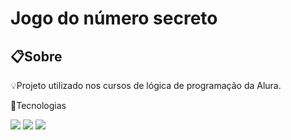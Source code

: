 <h1>Jogo do número secreto</h1>

<h2>📋Sobre</h2>
<p>💡Projeto utilizado nos cursos de lógica de programação da Alura.</p>

📱Tecnologias
<div>
  <img src="https://img.shields.io/badge/HTML-239120?style=for-the-badge&logo=html5&logoColor=white">
  <img src="https://img.shields.io/badge/CSS-239120?&style=for-the-badge&logo=css3&logoColor=white">
  <img src="https://img.shields.io/badge/JavaScript-F7DF1E?style=for-the-badge&logo=javascript&logoColor=black">
</div>
